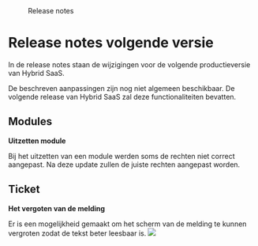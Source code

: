 <properties>
	<page>
		<title>Release notes volgende versie</title>
	</page>
	<menu>
		<position>Release notes</position>
		<title>Volgende versie</title>
	</menu>
</properties>

# Release notes volgende versie #

In de release notes staan de wijzigingen voor de volgende productieversie van Hybrid SaaS.


<div class="warning">
De beschreven aanpassingen zijn nog niet algemeen beschikbaar. De volgende release van Hybrid SaaS zal deze functionaliteiten bevatten.
</div>

## Modules ##

<div class="tag-fix"></div>

**Uitzetten module**

Bij het uitzetten van een module werden soms de rechten niet correct aangepast. Na deze update zullen de juiste rechten aangepast worden.

## Ticket ##

<div class="tag-fix"></div>


**Het vergoten van de melding**

Er is een mogelijkheid gemaakt om het scherm van de melding te kunnen vergroten zodat de tekst beter leesbaar is.
![](images/vergoten-melding.JPG)